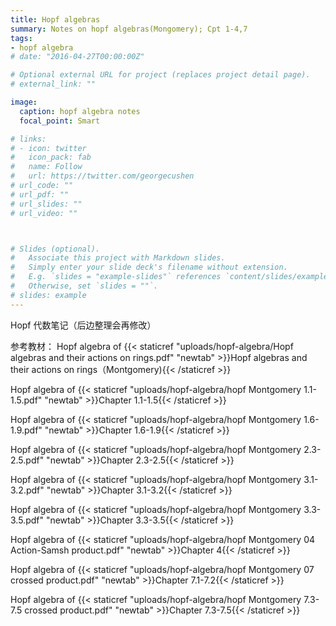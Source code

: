 ```yaml
---
title: Hopf algebras
summary: Notes on hopf algebras(Mongomery); Cpt 1-4,7
tags:
- hopf algebra
# date: "2016-04-27T00:00:00Z"

# Optional external URL for project (replaces project detail page).
# external_link: ""

image:
  caption: hopf algebra notes
  focal_point: Smart

# links:
# - icon: twitter
#   icon_pack: fab
#   name: Follow
#   url: https://twitter.com/georgecushen
# url_code: ""
# url_pdf: ""
# url_slides: ""
# url_video: ""



# Slides (optional).
#   Associate this project with Markdown slides.
#   Simply enter your slide deck's filename without extension.
#   E.g. `slides = "example-slides"` references `content/slides/example-slides.md`.
#   Otherwise, set `slides = ""`.
# slides: example
---
```

Hopf 代数笔记（后边整理会再修改）

参考教材：
Hopf algebra of {{< staticref "uploads/hopf-algebra/Hopf algebras and their actions on rings.pdf" "newtab" >}}Hopf algebras and their actions on rings（Montgomery){{< /staticref >}}

Hopf algebra of {{< staticref "uploads/hopf-algebra/hopf Montgomery 1.1-1.5.pdf" "newtab" >}}Chapter 1.1-1.5{{< /staticref >}}

Hopf algebra of {{< staticref "uploads/hopf-algebra/hopf Montgomery 1.6-1.9.pdf" "newtab" >}}Chapter 1.6-1.9{{< /staticref >}}

Hopf algebra of {{< staticref "uploads/hopf-algebra/hopf Montgomery 2.3-2.5.pdf" "newtab" >}}Chapter 2.3-2.5{{< /staticref >}}

Hopf algebra of {{< staticref "uploads/hopf-algebra/hopf Montgomery 3.1-3.2.pdf" "newtab" >}}Chapter 3.1-3.2{{< /staticref >}}

Hopf algebra of {{< staticref "uploads/hopf-algebra/hopf Montgomery 3.3-3.5.pdf" "newtab" >}}Chapter 3.3-3.5{{< /staticref >}}

Hopf algebra of {{< staticref "uploads/hopf-algebra/hopf Montgomery 04 Action-Samsh product.pdf" "newtab" >}}Chapter 4{{< /staticref >}}

Hopf algebra of {{< staticref "uploads/hopf-algebra/hopf Montgomery 07 crossed product.pdf" "newtab" >}}Chapter 7.1-7.2{{< /staticref >}}

Hopf algebra of {{< staticref "uploads/hopf-algebra/hopf Montgomery 7.3-7.5 crossed product.pdf" "newtab" >}}Chapter 7.3-7.5{{< /staticref >}}